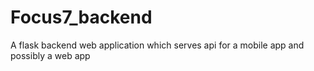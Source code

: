 # Focus7_backend
A flask backend web application which serves api for a mobile app and possibly a web app

